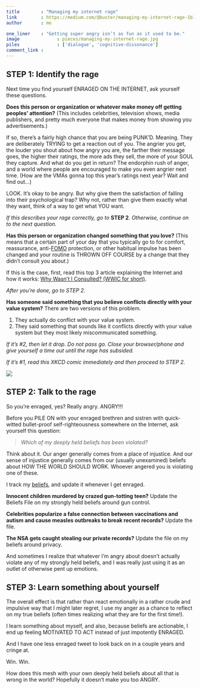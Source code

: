 ```yaml
---
title        : "Managing my internet rage"
link         : https://medium.com/@buster/managing-my-internet-rage-1b16c7a2c0e7
author       : me

one_liner    : "Getting super angry isn’t as fun as it used to be."
image			   : pieces/managing-my-internet-rage.jpg
piles			   : ['dialogue', 'cognitive-dissonance']
comment_link : 
---
```


## STEP 1: Identify the rage

Next time you find yourself ENRAGED ON THE INTERNET, ask yourself these questions.

**Does this person or organization or whatever make money off getting peoples’ attention?** (This includes celebrities, television shows, media publishers, and pretty much everyone that makes money from showing you advertisements.)

If so, there’s a fairly high chance that you are being PUNK’D. Meaning. They are deliberately TRYING to get a reaction out of you. The angrier you get, the louder you shout about how angry you are, the farther their message goes, the higher their ratings, the more ads they sell, the more of your SOUL they capture. And what do you get in return? The endorphin rush of anger, and a world where people are encouraged to make you even angrier next time. (How are the VMAs gonna top this year’s ratings next year? Wait and find out…)

LOOK. It’s okay to be angry. But why give them the satisfaction of falling into their psychological trap? Why not, rather than give them exactly what they want, think of a way to get what YOU want.

*If this describes your rage correctly, go to* **STEP 2**. *Otherwise, continue on to the next question.*

**Has this person or organization changed something that you love?** (This means that a certain part of your day that you typically go to for comfort, reassurance, anti-[FOMO](http://www.urbandictionary.com/define.php?term=fomo) protection, or other habitual impulse has been changed and your routine is THROWN OFF COURSE by a change that they didn’t consult you about.)

If this is the case, first, read this top 3 article explaining the Internet and how it works: [Why Wasn’t I Consulted? (WWIC for short)](http://www.ftrain.com/wwic.html).

*After you’re done, go to STEP 2.*

**Has someone said something that you believe conflicts directly with your value system?** There are two versions of this problem.

1. They actually do conflict with your value system.
2. They said something that sounds like it conflicts directly with your value system but they most likely miscommunicated something.

*If it’s #2, then let it drop. Do not pass go. Close your browser/phone and give yourself a time out until the rage has subsided.*

*If it’s #1, read this XKCD comic immediately and then proceed to STEP 2.*

<a href="https://xkcd.com/386/"><img src="https://imgs.xkcd.com/comics/duty_calls.png" /></a>

## STEP 2: Talk to the rage

So you’re enraged, yes? Really angry. ANGRY!!!

Before you PILE ON with your enraged brethren and sistren with quick-witted bullet-proof self-righteousness somewhere on the Internet, ask yourself this question:

> *Which of my deeply held beliefs has been violated?*

Think about it. Our anger generally comes from a place of injustice. And our sense of injustice generally comes from our (usually unexamined) beliefs about HOW THE WORLD SHOULD WORK. Whoever angered you is violating one of these.

I track my <a href="/beliefs">beliefs</a>, and update it whenever I get enraged.

**Innocent children murdered by crazed gun-totting teen?** Update the Beliefs File on my strongly held beliefs around gun control.

**Celebrities popularize a false connection between vaccinations and autism and cause measles outbreaks to break recent records?** Update the file.

**The NSA gets caught stealing our private records?** Update the file on my beliefs around privacy.

And sometimes I realize that whatever I’m angry about doesn’t actually violate any of my strongly held beliefs, and I was really just using it as an outlet of otherwise pent up emotions.

## STEP 3: Learn something about yourself

The overall effect is that rather than react emotionally in a rather crude and impulsive way that I might later regret, I use my anger as a chance to reflect on my true beliefs (often times realizing what they are for the first time!).

I learn something about myself, and also, because beliefs are actionable, I end up feeling MOTIVATED TO ACT instead of just impotently ENRAGED.

And I have one less enraged tweet to look back on in a couple years and cringe at.

Win. Win.

How does this mesh with your own deeply held beliefs about all that is wrong in the world? Hopefully it doesn’t make you too ANGRY.